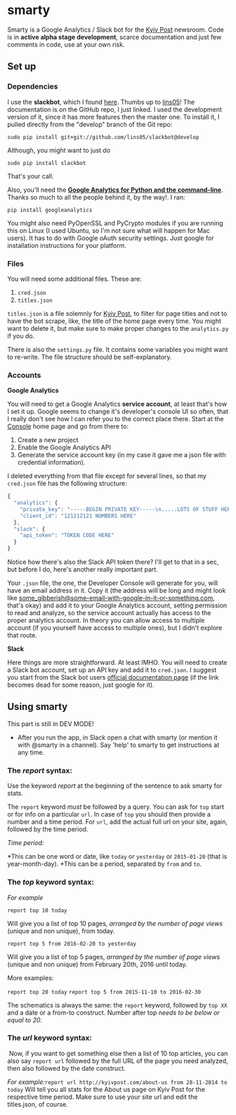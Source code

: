 # smarty
Smarty is a Google Analytics / Slack bot for the [Kyiv Post](http://kyivpost.com) newsroom. Code is in **active alpha stage development**, scarce documentation and just few comments in code, use at your own risk.

## Set up

### Dependencies

I use the **slackbot**, which I found [here](https://github.com/lins05/slackbot). Thumbs up to [lins05](https://github.com/lins05)! The documentation is on the GitHub repo, I just linked. I used the development version of it, since it has more features then the master one. To install it, I pulled directly from the "develop" branch of the Git repo:

`sudo pip install git+git://github.com/lins05/slackbot@develop`

Although, you might want to just do

`sudo pip install slackbot`

That's your call.

Also, you'll need the [**Google Analytics for Python and the command-line**](https://github.com/debrouwere/google-analytics). Thanks so much to all the people behind it, by the way!. I ran:

`pip install googleanalytics`

You might also need PyOpenSSL and PyCrypto modules if you are running this on Linux (I used Ubuntu, so I'm not sure what will happen for Mac users). It has to do with Google oAuth security settings. Just google for installation instructions for your platform.

### Files
You will need some additional files. These are:

1. `cred.json`
2. `titles.json`

`titles.json` is a file solemnly for [Kyiv Post](http://kyivpost.com), to filter for page titles and not to have the bot scrape, like, the title of the home page every time. You might want to delete it, but make sure to make proper changes to the `analytics.py` if you do.

There is also the `settings.py` file. It contains some variables you might want to re-write. The file structure should be self-explanatory.

### Accounts

**Google Analytics**

You will need to get a Google Analytics **service account**, at least that's how I set it up. Google seems to change it's developer's console UI so often, that I really don't see how I can refer you to the correct place there. Start at the [Console](https://console.developers.google.com) home page and go from there to:

1. Create a new project
2. Enable the Google Analytics API
3. Generate the service account key (in my case it gave me a json file with credential information).

I deleted everything from that file except for several lines, so that my `cred.json` file has the following structure:

```javascript
{
  "analytics": {
    "private_key": "-----BEGIN PRIVATE KEY-----\n.....LOTS OF STUFF HERE........com",
    "client_id": "121212121 NUMBERS HERE"
  },
  "slack": {
    "api_token": "TOKEN CODE HERE"
  }
}
```
Notice how there's also the Slack API token there? I'll get to that in a sec, but before I do, here's another really important part.

Your `.json` file, the one, the Developer Console will generate for you, will have an email address in it. Copy it (the address will be long and might look like some_gibberish@some-email-with-google-in-it-or-something.com, that's okay)  and add it to your Google Analytics account, setting permission to read and analyze, so the service account actually has access to the proper analytics account. In theory you can allow access to multiple account (if you yourself have access to multiple ones), but I didn't explore that route.

**Slack**

Here things are more straightforward. At least IMHO. You will need to create a Slack bot account, set up an API key and add it to `cred.json`. I suggest you start from the Slack bot users [official documentation page](https://api.slack.com/bot-users) (if the link becomes dead for some reason, just google for it).

## Using smarty

This part is still in DEV MODE!

* After you run the app, in Slack open a chat with smarty (or mention it with @smarty in a channel). Say 'help' to smarty to get instructions at any time.



### ​The *report*​ syntax:

Use the keyword *report* at the beginning of the sentence to ask smarty for stats.

The `report` keyword *must* be followed by a query. You can ask for `top` start or for info on a particular `url`. In case of `top` you should then provide a number and a time period. For `url`, add the actual full url on your site, again, followed by the time period.

*Time period:*

*This can be one word or date, like `today` or `yesterday` or `2015-01-20` (that is year-month-day).
*This can be a period, separated by `from` and `to`.

### ​The *top* keyword​ syntax:

*For example*

```report top 10 today```

Will give you a list of top 10 pages, *arranged by the number of page views* (unique and non unique), from today.

```report top 5 from 2016-02-20 to yesterday```

Will give you a list of top 5 pages, *arranged by the number of page views* (unique and non unique) from February 20th, 2016 until today.

More examples:

```report top 20 today```
```report top 5 from 2015-11-10 to 2016-02-30```

The schematics is always the same: the `report` keyword, followed by `top XX` and a date or a from-to construct. Number after top ​*needs to be below or equal to 20*​.

### ​The *url* keyword​ syntax:
​
Now, if you want to get something else then a list of 10 top articles, you can also say `report url` followed by the full URL of the page you need analyzed, then also followed by the date construct.

​*For example:*​
```report url http://kyivpost.com/about-us from 28-11-2014 to today```
Will tell you all stats for the About us page on Kyiv Post for the respective time period. Make sure to use your site url and edit the titles.json, of course.